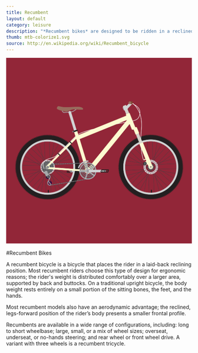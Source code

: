 ```yaml
---
title: Recumbent
layout: default
category: leisure
description: "*Recumbent bikes* are designed to be ridden in a reclined position. They are more ergonomic and aerodynamic."
thumb: mtb-colorize1.svg
source: http://en.wikipedia.org/wiki/Recumbent_bicycle
---
```


![Recumbent bike photo](../img/bikes/mtb-colorize1.svg)

#Recumbent Bikes

A recumbent bicycle is a bicycle that places the rider in a laid-back reclining position. Most recumbent riders choose this type of design for ergonomic reasons; the rider's weight is distributed comfortably over a larger area, supported by back and buttocks. On a traditional upright bicycle, the body weight rests entirely on a small portion of the sitting bones, the feet, and the hands.

Most recumbent models also have an aerodynamic advantage; the reclined, legs-forward position of the rider’s body presents a smaller frontal profile.

Recumbents are available in a wide range of configurations, including: long to short wheelbase; large, small, or a mix of wheel sizes; overseat, underseat, or no-hands steering; and rear wheel or front wheel drive. A variant with three wheels is a recumbent tricycle.
